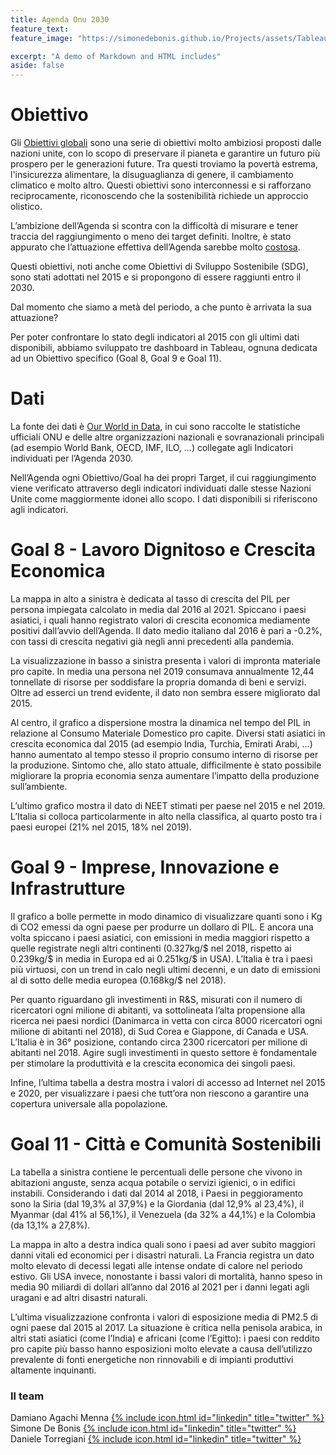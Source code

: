 ```yaml
---
title: Agenda Onu 2030
feature_text: 
feature_image: "https://simonedebonis.github.io/Projects/assets/Tableau/goals.png"

excerpt: "A demo of Markdown and HTML includes"
aside: false
---
```


# Obiettivo
Gli [Obiettivi globali](https://www.globalgoals.org/) sono una serie di obiettivi molto ambiziosi proposti dalle nazioni unite, con lo scopo di preservare il pianeta e garantire un futuro più prospero per le generazioni future. Tra questi troviamo la povertà estrema, l'insicurezza alimentare, la disuguaglianza di genere, il cambiamento climatico e molto altro. Questi obiettivi sono interconnessi e si rafforzano reciprocamente, riconoscendo che la sostenibilità richiede un approccio olistico.

L’ambizione dell’Agenda si scontra con la difficoltà di misurare e tener traccia del raggiungimento o meno dei target definiti. Inoltre, è stato appurato che l’attuazione effettiva dell’Agenda sarebbe molto [costosa](https://www.reuters.com/business/sustainable-business/cost-hit-un-sustainability-goals-rises-176-trillion-report-2022-09-08/).

Questi obiettivi, noti anche come Obiettivi di Sviluppo Sostenibile (SDG), sono stati adottati nel 2015 e si propongono di essere raggiunti entro il 2030.

Dal momento che siamo a metà del periodo, a che punto è arrivata la sua attuazione?

Per poter confrontare lo stato degli indicatori al 2015 con gli ultimi dati disponibili, abbiamo sviluppato tre dashboard in Tableau, ognuna dedicata ad un Obiettivo specifico (Goal 8, Goal 9 e Goal 11).

# Dati
La fonte dei dati è [Our World in Data](https://sdg-tracker.org/), in cui sono raccolte le statistiche ufficiali ONU e delle altre organizzazioni nazionali e sovranazionali principali (ad esempio World Bank, OECD, IMF, ILO, …) collegate agli Indicatori individuati per l’Agenda 2030.

Nell’Agenda ogni Obiettivo/Goal ha dei propri Target, il cui raggiungimento viene verificato attraverso degli indicatori individuati dalle stesse Nazioni Unite come maggiormente idonei allo scopo. I dati disponibili si riferiscono agli indicatori. 

# Goal 8 - Lavoro Dignitoso e Crescita Economica
La mappa in alto a sinistra è dedicata al tasso di crescita del PIL per persona impiegata calcolato in media dal 2016 al 2021. Spiccano i paesi asiatici, i quali hanno registrato valori di crescita economica mediamente positivi dall’avvio dell’Agenda. Il dato medio italiano dal 2016 è pari a -0.2%, con tassi di crescita negativi già negli anni precedenti alla pandemia.

La visualizzazione in basso a sinistra presenta i valori di impronta materiale pro capite. In media una persona nel 2019 consumava annualmente 12,44 tonnellate di risorse per soddisfare la propria domanda di beni e servizi. Oltre ad esserci un trend evidente, il dato non sembra essere migliorato dal 2015.

Al centro, il grafico a dispersione mostra la dinamica nel tempo del PIL in relazione al Consumo Materiale Domestico pro capite. Diversi stati asiatici in crescita economica dal 2015 (ad esempio India, Turchia, Emirati Arabi, …) hanno aumentato al tempo stesso il proprio consumo interno di risorse per la produzione. Sintomo che, allo stato attuale, difficilmente è stato possibile migliorare la propria economia senza aumentare l’impatto della produzione sull’ambiente. 

L’ultimo grafico mostra il dato di NEET stimati per paese nel 2015 e nel 2019. L’Italia si colloca particolarmente in alto nella classifica, al quarto posto tra i paesi europei (21% nel 2015, 18% nel 2019).

# Goal 9 - Imprese, Innovazione e Infrastrutture
Il grafico a bolle permette in modo dinamico di visualizzare quanti sono i Kg di CO2 emessi da ogni paese per produrre un dollaro di PIL. E ancora una volta spiccano i paesi asiatici, con emissioni in media maggiori rispetto a quelle registrate negli altri continenti (0.327kg/$ nel 2018, rispetto ai 0.239kg/$ in media in Europa ed ai 0.251kg/$ in USA). L’Italia è tra i paesi più virtuosi, con un trend in calo negli ultimi decenni, e un dato di emissioni al di sotto delle media europea (0.168kg/$ nel 2018).

Per quanto riguardano gli investimenti in R&S, misurati con il numero di ricercatori ogni milione di abitanti, va sottolineata l’alta propensione alla ricerca nei paesi nordici (Danimarca in vetta con circa 8000 ricercatori ogni milione di abitanti nel 2018), di Sud Corea e Giappone, di Canada e USA. L’Italia è in 36° posizione, contando circa 2300 ricercatori per milione di abitanti nel 2018. Agire sugli investimenti in questo settore è fondamentale per stimolare la produttività e la crescita economica dei singoli paesi.

Infine, l’ultima tabella a destra mostra i valori di accesso ad Internet nel 2015 e 2020, per visualizzare i paesi che tutt’ora non riescono a garantire una copertura universale alla popolazione.

# Goal 11 - Città e Comunità Sostenibili
La tabella a sinistra contiene le percentuali delle persone che vivono in abitazioni anguste, senza acqua potabile o servizi igienici, o in edifici instabili. Considerando i dati dal 2014 al 2018, i Paesi in peggioramento sono la Siria (dal 19,3% al 37,9%) e la Giordania (dal 12,9% al 23,4%), il Myanmar (dal 41% al 56,1%), il Venezuela (da 32% a 44,1%) e la Colombia (da 13,1% a 27,8%). 

La mappa in alto a destra indica quali sono i paesi ad aver subito maggiori danni vitali ed economici per i disastri naturali. La Francia registra un dato molto elevato di decessi legati alle intense ondate di calore nel periodo estivo. Gli USA invece, nonostante i bassi valori di mortalità, hanno speso in media 90 miliardi di dollari all’anno dal 2016 al 2021 per i danni legati agli uragani e ad altri disastri naturali.

L’ultima visualizzazione confronta i valori di esposizione media di PM2.5 di ogni paese dal 2015 al 2017. 
La situazione è critica nella penisola arabica, in altri stati asiatici (come l’India) e africani (come l’Egitto): i paesi con reddito pro capite più basso hanno esposizioni molto elevate a causa dell’utilizzo prevalente di fonti energetiche non rinnovabili e di impianti produttivi altamente inquinanti.



### Il team

 
Damiano Agachi Menna [{% include icon.html id="linkedin" title="twitter" %}](https://www.linkedin.com/in/damiano-am/)  
Simone De Bonis [{% include icon.html id="linkedin" title="twitter" %}](https://www.linkedin.com/in/SimoneDeBonis)  
Daniele Torregiani [{% include icon.html id="linkedin" title="twitter" %}](https://www.linkedin.com/in/daniele-torregiani-369b54243/)  
